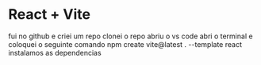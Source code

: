 # React + Vite

fui no github e criei um repo
clonei o repo
abriu o vs code
abri o terminal e  coloquei o seguinte comando npm create vite@latest . --template react
instalamos as dependencias

